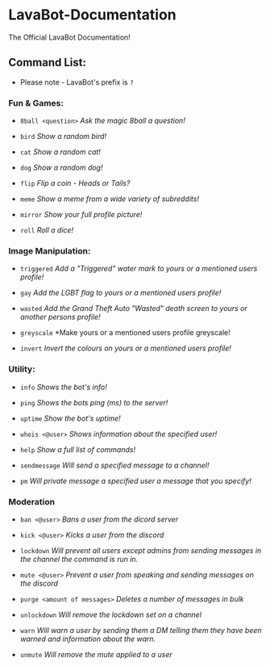 # LavaBot-Documentation
The Official LavaBot Documentation!

## Command List:
* Please note - LavaBot's prefix is `?`

### Fun & Games:
* `8ball <question>` *Ask the magic 8ball a question!*

* `bird` *Show a random bird!*

* `cat` *Show a random cat!*

* `dog` *Show a random dog!*

* `flip` *Flip a coin - Heads or Tails?*

*  `meme` *Show a meme from a wide variety of subreddits!*

* `mirror` *Show your full profile picture!*

* `roll` *Roll a dice!*

### Image Manipulation:

* `triggered` *Add a "Triggered" water mark to yours or a mentioned users profile!*

* `gay` *Add the LGBT flag to yours or a mentioned users profile!*

* `wasted` *Add the Grand Theft Auto "Wasted" death screen to yours or another persons profile!*

* `greyscale` *Make yours or a mentioned users profile greyscale!

* `invert` *Invert the colours on yours or a mentioned users profile!*

### Utility:

* `info` *Shows the bot's info!*

* `ping` *Shows the bots ping (ms) to the server!*

* `uptime` *Show the bot's uptime!*

* `whois <@user>` *Shows information about the specified user!*

* `help` *Show a full list of commands!*

* `sendmessage` *Will send a specified message to a channel!*

* `pm` *Will private message a specified user a message that you specify!*

### Moderation

* `ban <@user>` *Bans a user from the dicord server*

* `kick <@user>` *Kicks a user from the discord*

* `lockdown` *Will prevent all users except admins from sending messages in the channel the command is run in.*

* `mute <@user>` *Prevent a user from speaking and sending messages on the discord*

* `purge <amount of messages>` *Deletes a number of messages in bulk*

* `unlockdown` *Will remove the lockdown set on a channel*

* `warn` *Will warn a user by sending them a DM telling them they have been warned and information about the warn.*

* `unmute` *Will remove the mute applied to a user*






